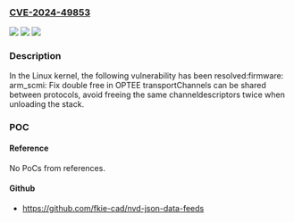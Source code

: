 ### [CVE-2024-49853](https://cve.mitre.org/cgi-bin/cvename.cgi?name=CVE-2024-49853)
![](https://img.shields.io/static/v1?label=Product&message=Linux&color=blue)
![](https://img.shields.io/static/v1?label=Version&message=5f90f189a052%3C%20d7f4fc2bc101%20&color=brighgreen)
![](https://img.shields.io/static/v1?label=Vulnerability&message=n%2Fa&color=brighgreen)

### Description

In the Linux kernel, the following vulnerability has been resolved:firmware: arm_scmi: Fix double free in OPTEE transportChannels can be shared between protocols, avoid freeing the same channeldescriptors twice when unloading the stack.

### POC

#### Reference
No PoCs from references.

#### Github
- https://github.com/fkie-cad/nvd-json-data-feeds

